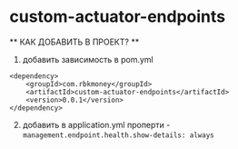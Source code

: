 # custom-actuator-endpoints

** КАК ДОБАВИТЬ В ПРОЕКТ? ** 

1) добавить зависимость в pom.yml
```
<dependency>
    <groupId>com.rbkmoney</groupId>
    <artifactId>custom-actuator-endpoints</artifactId>
    <version>0.0.1</version>
</dependency>
```
2) добавить в application.yml проперти - `management.endpoint.health.show-details: always`
